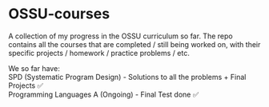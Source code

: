 # OSSU-courses
A collection of my progress in the OSSU curriculum so far. The repo contains all the courses that are completed / still being worked on, with their specific projects / homework / practice problems / etc.

We so far have:<br/>
SPD (Systematic Program Design) - Solutions to all the problems + Final Projects ✅ <br/>
Programming Languages A (Ongoing) - Final Test done ✅<br/>
